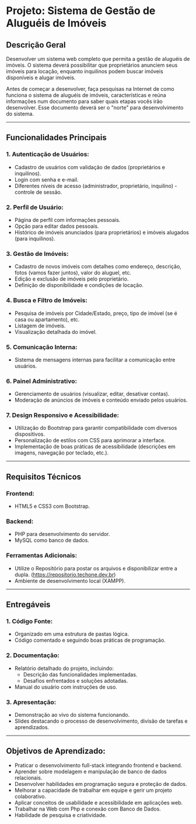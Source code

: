 # Projeto: Sistema de Gestão de Aluguéis de Imóveis

## Descrição Geral
Desenvolver um sistema web completo que permita a gestão de aluguéis de imóveis. O sistema deverá possibilitar que proprietários anunciem seus imóveis para locação, enquanto inquilinos podem buscar imóveis disponíveis e alugar imóveis.

Antes de começar a desenvolver, faça pesquisas na Internet de como funciona o sistema de aluguéis de imóveis, características e reúna informações num documento para saber quais etapas vocês irão desenvolver. Esse documento deverá ser o "norte" para desenvolvimento do sistema.

---

## Funcionalidades Principais

### 1. Autenticação de Usuários:
- Cadastro de usuários com validação de dados (proprietários e inquilinos).
- Login com senha e e-mail.
- Diferentes níveis de acesso (administrador, proprietário, inquilino) - controle de sessão.

### 2. Perfil de Usuário:
- Página de perfil com informações pessoais.
- Opção para editar dados pessoais.
- Histórico de imóveis anunciados (para proprietários) e imóveis alugados (para inquilinos).

### 3. Gestão de Imóveis:
- Cadastro de novos imóveis com detalhes como endereço, descrição, fotos (vamos fazer juntos), valor do aluguel, etc.
- Edição e exclusão de imóveis pelo proprietário.
- Definição de disponibilidade e condições de locação.

### 4. Busca e Filtro de Imóveis:
- Pesquisa de imóveis por Cidade/Estado, preço, tipo de imóvel (se é casa ou apartamento), etc.
- Listagem de imóveis.
- Visualização detalhada do imóvel.

### 5. Comunicação Interna:
- Sistema de mensagens internas para facilitar a comunicação entre usuários.

### 6. Painel Administrativo:
- Gerenciamento de usuários (visualizar, editar, desativar contas).
- Moderação de anúncios de imóveis e conteúdo enviado pelos usuários.

### 7. Design Responsivo e Acessibilidade:
- Utilização do Bootstrap para garantir compatibilidade com diversos dispositivos.
- Personalização de estilos com CSS para aprimorar a interface.
- Implementação de boas práticas de acessibilidade (descrições em imagens, navegação por teclado, etc.).

---

## Requisitos Técnicos

### Frontend:
- HTML5 e CSS3 com Bootstrap.

### Backend:
- PHP para desenvolvimento do servidor.
- MySQL como banco de dados.

### Ferramentas Adicionais:
- Utilize o Repositório para postar os arquivos e disponibilizar entre a dupla. (https://repositorio.techone.dev.br)
- Ambiente de desenvolvimento local (XAMPP).

---

## Entregáveis

### 1. Código Fonte:
- Organizado em uma estrutura de pastas lógica.
- Código comentado e seguindo boas práticas de programação.

### 2. Documentação:
- Relatório detalhado do projeto, incluindo:
  - Descrição das funcionalidades implementadas.
  - Desafios enfrentados e soluções adotadas.
- Manual do usuário com instruções de uso.

### 3. Apresentação:
- Demonstração ao vivo do sistema funcionando.
- Slides destacando o processo de desenvolvimento, divisão de tarefas e aprendizados.

---

## Objetivos de Aprendizado:
- Praticar o desenvolvimento full-stack integrando frontend e backend.
- Aprender sobre modelagem e manipulação de banco de dados relacionais.
- Desenvolver habilidades em programação segura e proteção de dados.
- Melhorar a capacidade de trabalhar em equipe e gerir um projeto colaborativo.
- Aplicar conceitos de usabilidade e acessibilidade em aplicações web.
- Trabalhar na Web com Php e conexão com Banco de Dados.
- Habilidade de pesquisa e criatividade.

